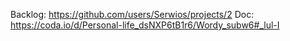 Backlog: https://github.com/users/Serwios/projects/2
Doc: https://coda.io/d/Personal-life_dsNXP6tB1r6/Wordy_subw6#_lul-I
